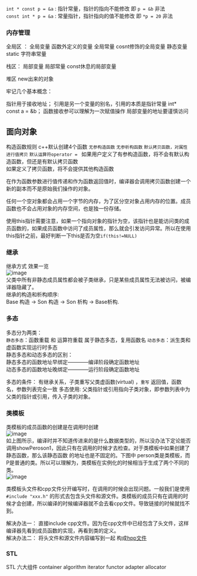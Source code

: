 `int * const p = &a`  : 指针常量，指针的指向不能修改    即 `p = &b` 非法  
`const int * p = &a`  : 常量指针，指针指向的值不能修改  即 `*p = 20` 非法

### 内存管理
全局区 ：
全局变量  函数外定义的变量
全局常量  cosnt修饰的全局变量
静态变量  static
字符串常量 

栈区：
局部变量
局部常量 const休息的局部变量

堆区
new出来的对象

牢记几个基本概念：

指针用于接收地址；
引用是另一个变量的别名，引用的本质是指针常量 int* const a = &b；
函数接收参可以理解为一次赋值操作
局部变量的地址要谨慎访问  

## 面向对象

构造函数规则
c++默认创建4个函数 `无参构造函数` `无参析构函数` `默认拷贝函数，对属性进行值拷贝`  `默认运算符operator = `
如果用户定义了有参构造函数，将不会有默认构造函数，但还是有默认拷贝函数  
如果定义了拷贝函数，将不会提供其他构造函数  

在作为函数参数进行值传递和作为函数返回值时，编译器会调用拷贝函数创建一个新的副本而不是原始我们操作的对象。


任何一个空对象都会占用一个字节的内存，为了区分空对象占用内存的位置。成员函数也不会占用对象的内存空间，也是独一份存储。

使用this指针需要注意，如果一个指向对象的指针为空，该指针也是能访问类的成员函数的，如果成员函数中访问了成员属性，那么就会引发访问异常。所以在使用this指针之前，最好判断一下this是否为空`if(this!=NULL)`  

### 继承
继承方式 效果一览  
![image](https://user-images.githubusercontent.com/89610539/188274103-5426d520-1d48-4ba2-ad0a-eac70a75ea22.png)  
父类中所有非静态成员属性都会被子类继承，只是某些成员属性无法被访问，被编译器隐藏了。  
继承的构造和析构顺序:  
Base 构造 -> Son 构造 -> Son 析构 -> Base析构.


### 多态

多态分为两类：  
`静态多态`：函数重载 和 运算符重载 属于静态多态，复用函数名 
`动态多态`：派生类和虚函数实现运行时多态  
静态多态和动态多态的区别：  
静态多态的函数地址早绑定————编译阶段确定函数地址  
动态多态的函数地址晚绑定————运行阶段确定函数地址  

多态的条件： 有继承关系，子类重写父类虚函数(virtual) ，`重写` 返回值，函数名，参数列表完全一致
多态使用: 父类指针或引用指向子类对象，即参数列表中为父类的指针或引用，传入子类的对象。

### 类模板

类模板的成员函数的创建是在调用时创建  
![image](https://user-images.githubusercontent.com/89610539/189520972-48966259-1918-4c3e-934b-f3b4e3d43d14.png)  
如上图所示，编译时并不知道传进来的是什么数据类型的，所以没办法下定论能否调用showPeroson1，因此只有在调用的时候才去检查。对于类模板中如果创建了静态函数，那么该静态函数
的地址也是不固定的。下图中 person类是类模板，而P是普通的类。所以可以理解为，类模板在实例化的时候相当于生成了两个不同的类。  
![image](https://user-images.githubusercontent.com/89610539/189521167-21f0a19d-f185-4cc3-93b7-6ffadc285ffc.png)  

类模板头文件和cpp文件分开编写时，在调用的时候会出现问题。一般我们是使用`#include "xxx.h"` 的形式去包含头文件和源文件。类模板的成员只有在调用的时候才会创建，所以编译的时候编译器就不会去看cpp文件。导致链接的时候就找不到。

解决办法一： 直接include cpp文件。因为在cpp文件中已经包含了头文件，这样编译器先看到成员函数的实现，再看到类的定义。  
解决办法二： 将头文件和源文件内容编写到一起 构成[hpp文件](https://blog.csdn.net/zhoumoon/article/details/106330506)

### STL

STL 六大组件 container  algorithm  iterator  functor adapter  allocator
